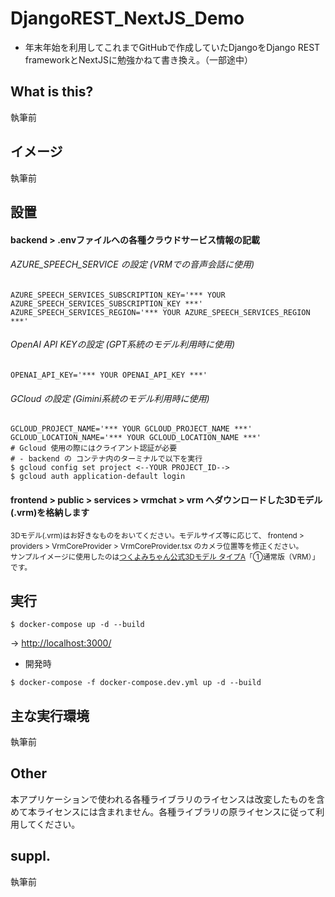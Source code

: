# DjangoREST_NextJS_Demo
* 年末年始を利用してこれまでGitHubで作成していたDjangoをDjango REST frameworkとNextJSに勉強かねて書き換え。（一部途中）

## What is this?
執筆前

## イメージ
執筆前

## 設置

#### backend > .envファイルへの各種クラウドサービス情報の記載
###### AZURE_SPEECH_SERVICE の設定 (VRMでの音声会話に使用)
```
AZURE_SPEECH_SERVICES_SUBSCRIPTION_KEY='*** YOUR AZURE_SPEECH_SERVICES_SUBSCRIPTION_KEY ***'  
AZURE_SPEECH_SERVICES_REGION='*** YOUR AZURE_SPEECH_SERVICES_REGION ***'
```

###### OpenAI API KEYの設定 (GPT系統のモデル利用時に使用)
```
OPENAI_API_KEY='*** YOUR OPENAI_API_KEY ***'
```

###### GCloud の設定 (Gimini系統のモデル利用時に使用)
```
GCLOUD_PROJECT_NAME='*** YOUR GCLOUD_PROJECT_NAME ***'
GCLOUD_LOCATION_NAME='*** YOUR GCLOUD_LOCATION_NAME ***'
# Gcloud 使用の際にはクライアント認証が必要
# - backend の コンテナ内のターミナルで以下を実行
$ gcloud config set project <--YOUR PROJECT_ID-->
$ gcloud auth application-default login
```
#### frontend > public > services > vrmchat > vrm へダウンロードした3Dモデル(.vrm)を格納します  
<sup>3Dモデル(.vrm)はお好きなものをおいてください。モデルサイズ等に応じて、 frontend > providers > VrmCoreProvider > VrmCoreProvider.tsx のカメラ位置等を修正ください。</sup>  
<sup>サンプルイメージに使用したのは[つくよみちゃん公式3Dモデル タイプA](https://tyc.rei-yumesaki.net/material/avatar/3d-a/ "つくよみちゃん公式3Dモデル タイプA")「①通常版（VRM）」です。</sup>


## 実行
```
$ docker-compose up -d --build
```
-> [http://localhost:3000/](http://localhost:3000/ "localhost:3000")
* 開発時
```
$ docker-compose -f docker-compose.dev.yml up -d --build
```

## 主な実行環境
執筆前

## Other
本アプリケーションで使われる各種ライブラリのライセンスは改変したものを含めて本ライセンスには含まれません。各種ライブラリの原ライセンスに従って利用してください。

## suppl.
執筆前

